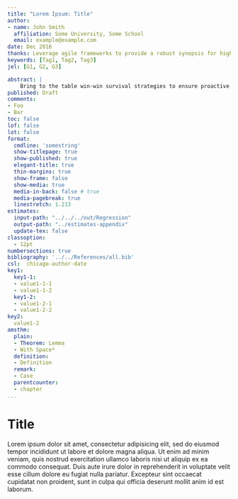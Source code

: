```yaml
---
title: "Lorem Ipsum: Title"
author:
- name: John Smith
  affiliation: Some University, Some School
  email: example@example.com
date: Dec 2016
thanks: Leverage agile frameworks to provide a robust synopsis for high level overviews. Iterative approaches to corporate strategy foster collaborative thinking to further the overall value proposition. Organically grow the holistic world view of disruptive innovation via workplace diversity and empowerment.
keywords: [Tag1, Tag2, Tag3]
jel: [G1, G2, G3]

abstract: |
    Bring to the table win-win survival strategies to ensure proactive domination. At the end of the day, going forward, a new normal that has evolved from generation X is on the runway heading towards a streamlined cloud solution. User generated content in real-time will have multiple touchpoints for offshoring.
published: Draft
comments:
- Foo
- Bar
toc: false
lof: false
lot: false
format:
  cmdline: 'somestring'
  show-titlepage: true
  show-published: true
  elegant-title: true
  thin-margins: true
  show-frame: false
  show-media: true
  media-in-back: false # true
  media-pagebreak: true
  linestretch: 1.213
estimates:
  input-path: "../../../out/Regression"
  output-path: "../estimates-appendix"
  update-tex: false
classoption:
  - 12pt
numbersections: true
bibliography: '../../References/all.bib'
csl:  chicago-author-date
key1:
  key1-1:
  - value1-1-1
  - value1-1-2
  key1-2:
  - value1-2-1
  - value1-2-2
key2:
  value1-2
amsthm:
  plain:
  - Theorem: Lemma
  - With Space*
  definition:
  - Definition
  remark:
  - Case
  parentcounter:
  - chapter
...
```


# Title

Lorem ipsum dolor sit amet, consectetur adipisicing elit, sed do eiusmod
tempor incididunt ut labore et dolore magna aliqua. Ut enim ad minim veniam,
quis nostrud exercitation ullamco laboris nisi ut aliquip ex ea commodo
consequat. Duis aute irure dolor in reprehenderit in voluptate velit esse
cillum dolore eu fugiat nulla pariatur. Excepteur sint occaecat cupidatat non
proident, sunt in culpa qui officia deserunt mollit anim id est laborum.
